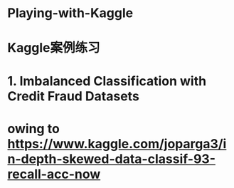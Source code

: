 # Playing-with-Kaggle
# Kaggle案例练习
# 1. Imbalanced Classification with Credit Fraud Datasets
# owing to https://www.kaggle.com/joparga3/in-depth-skewed-data-classif-93-recall-acc-now

